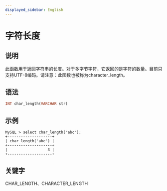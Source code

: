 ```yaml
---
displayed_sidebar: English
---
```


# 字符长度

## 说明

此函数用于返回字符串的长度。对于多字节字符，它返回的是字符的数量。目前只支持UTF-8编码。请注意：此函数也被称为character_length。

## 语法

```Haskell
INT char_length(VARCHAR str)
```

## 示例

```Plain
MySQL > select char_length("abc");
+--------------------+
| char_length('abc') |
+--------------------+
|                  3 |
+--------------------+
```

## 关键字

CHAR_LENGTH、CHARACTER_LENGTH
